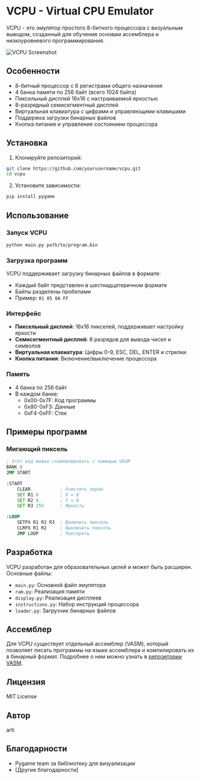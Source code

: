 # VCPU - Virtual CPU Emulator

VCPU - это эмулятор простого 8-битного процессора с визуальным выводом, созданный для обучения основам ассемблера и низкоуровневого программирования.

![VCPU Screenshot](screenshot.png)

## Особенности

- 8-битный процессор с 6 регистрами общего назначения
- 4 банка памяти по 256 байт (всего 1024 байта)
- Пиксельный дисплей 16x16 с настраиваемой яркостью
- 8-разрядный семисегментный дисплей
- Виртуальная клавиатура с цифрами и управляющими клавишами
- Поддержка загрузки бинарных файлов
- Кнопка питания и управление состоянием процессора

## Установка

1. Клонируйте репозиторий:
```bash
git clone https://github.com/yourusername/vcpu.git
cd vcpu
```

2. Установите зависимости:
```bash
pip install pygame
```

## Использование

### Запуск VCPU
```bash
python main.py path/to/program.bin
```

### Загрузка программ
VCPU поддерживает загрузку бинарных файлов в формате:
- Каждый байт представлен в шестнадцатеричном формате
- Байты разделены пробелами
- Пример: `01 05 0A FF`

### Интерфейс
- **Пиксельный дисплей**: 16x16 пикселей, поддерживает настройку яркости
- **Семисегментный дисплей**: 8 разрядов для вывода чисел и символов
- **Виртуальная клавиатура**: Цифры 0-9, ESC, DEL, ENTER и стрелки
- **Кнопка питания**: Включение/выключение процессора

### Память
- 4 банка по 256 байт
- В каждом банке:
  - 0x00-0x7F: Код программы
  - 0x80-0xF3: Данные
  - 0xF4-0xFF: Стек

## Примеры программ

### Мигающий пиксель
```asm
; Этот код можно скомпилировать с помощью VASM
BANK 0
JMP START

:START
    CLEAR           ; Очистить экран
    SET R1 8        ; X = 8
    SET R2 8        ; Y = 8
    SET R3 255      ; Яркость

:LOOP
    SETPX R1 R2 R3  ; Включить пиксель
    CLRPX R1 R2     ; Выключить пиксель
    JMP LOOP        ; Повторять
```

## Разработка

VCPU разработан для образовательных целей и может быть расширен. Основные файлы:

- `main.py`: Основной файл эмулятора
- `ram.py`: Реализация памяти
- `display.py`: Реализация дисплеев
- `instructions.py`: Набор инструкций процессора
- `loader.py`: Загрузчик бинарных файлов

## Ассемблер

Для VCPU существует отдельный ассемблер (VASM), который позволяет писать программы на языке ассемблера и компилировать их в бинарный формат. Подробнее о нем можно узнать в [репозитории VASM](ссылка).

## Лицензия

MIT License

## Автор

arti

## Благодарности

- Pygame team за библиотеку для визуализации
- [Другие благодарности] 
